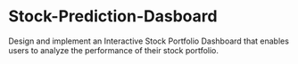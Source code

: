 # Stock-Prediction-Dasboard
Design and implement an Interactive Stock Portfolio Dashboard that enables users to analyze the performance of their stock portfolio.
